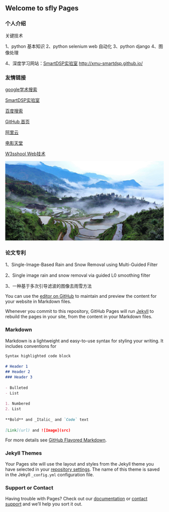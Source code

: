 ## Welcome to sfly Pages


### 个人介绍

关键技术

1、python 基本知识 2、python selenium web 自动化 3、python django 4、图像处理

4、深度学习网站：[SmartDSP实验室](http://xmu-smartdsp.github.io/)  http://xmu-smartdsp.github.io/


### 友情链接

[google学术搜索](https://xue.glgoo.net/) 

[SmartDSP实验室](http://xmu-smartdsp.github.io/) 

[百度搜索](http://www.baidu.com) 

[GitHub 首页](https://github.com/saintifly)

[阿里云](https://ecs.console.aliyun.com/#/server/region/cn-shenzhen)

[电影天堂](http://www.dytt8.net/)

[W3sshool Web技术](http://www.w3school.com.cn/)

![个人图片](https://github.com/saintifly/zxh.github.io/raw/master/Screenshots/timg.jpg)


### 论文专利

1、Single-Image-Based Rain and Snow Removal using Multi-Guided Filter

2、Single image rain and snow removal via guided L0 smoothing filter

3、一种基于多次引导滤波的图像去雨雪方法


You can use the [editor on GitHub](https://github.com/saintifly/zxh.github.io/edit/master/index.md) to maintain and preview the content for your website in Markdown files.

Whenever you commit to this repository, GitHub Pages will run [Jekyll](https://jekyllrb.com/) to rebuild the pages in your site, from the content in your Markdown files.

### Markdown

Markdown is a lightweight and easy-to-use syntax for styling your writing. It includes conventions for

```markdown
Syntax highlighted code block

# Header 1
## Header 2
### Header 3

- Bulleted
- List

1. Numbered
2. List

**Bold** and _Italic_ and `Code` text

[Link](url) and ![Image](src)
```

For more details see [GitHub Flavored Markdown](https://guides.github.com/features/mastering-markdown/).

### Jekyll Themes

Your Pages site will use the layout and styles from the Jekyll theme you have selected in your [repository settings](https://github.com/saintifly/zxh.github.io/settings). The name of this theme is saved in the Jekyll `_config.yml` configuration file.

### Support or Contact

Having trouble with Pages? Check out our [documentation](https://help.github.com/categories/github-pages-basics/) or [contact support](https://github.com/contact) and we’ll help you sort it out.

